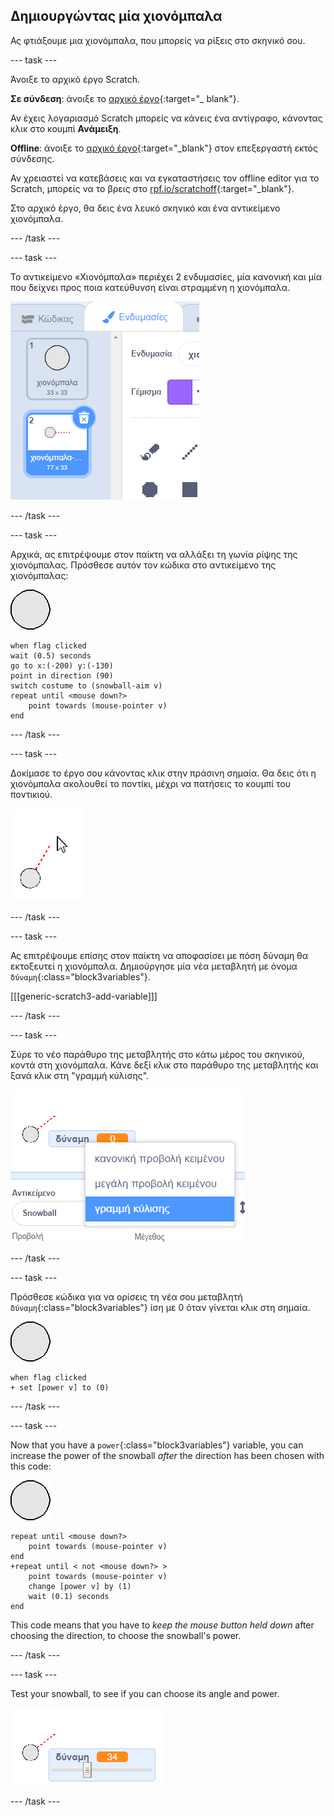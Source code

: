 ## Δημιουργώντας μία χιονόμπαλα

Ας φτιάξουμε μια χιονόμπαλα, που μπορείς να ρίξεις στο σκηνικό σου.

--- task ---

Άνοιξε το αρχικό έργο Scratch.

**Σε σύνδεση**: άνοιξε το [αρχικό έργο](http://rpf.io/snowball-fight-on){:target="_ blank"}.

Αν έχεις λογαριασμό Scratch μπορείς να κάνεις ένα αντίγραφο, κάνοντας κλικ στο κουμπί **Ανάμειξη**.

**Offline**: άνοιξε το [αρχικό έργο](http://rpf.io/p/en/snowball-fight-go){:target="_blank"} στον επεξεργαστή εκτός σύνδεσης.

Αν χρειαστεί να κατεβάσεις και να εγκαταστήσεις τον offline editor για το Scratch, μπορείς να το βρεις στο [rpf.io/scratchoff](http://rpf.io/scratchoff){:target="_blank"}.

Στο αρχικό έργο, θα δεις ένα λευκό σκηνικό και ένα αντικείμενο χιονόμπαλα.

--- /task ---

--- task ---

Το αντικείμενο «Χιονόμπαλα» περιέχει 2 ενδυμασίες, μία κανονική και μία που δείχνει προς ποια κατεύθυνση είναι στραμμένη η χιονόμπαλα.

![ενδυμασίες χιονόμπαλα](images/snow-costume.png)

--- /task ---

--- task ---

Αρχικά, ας επιτρέψουμε στον παίκτη να αλλάξει τη γωνία ρίψης της χιονόμπαλας. Πρόσθεσε αυτόν τον κώδικα στο αντικείμενο της χιονόμπαλας:

![αντικείμενο χιονόμπαλα](images/snowball-sprite.png)

```blocks3
when flag clicked
wait (0.5) seconds
go to x:(-200) y:(-130)
point in direction (90)
switch costume to (snowball-aim v)
repeat until <mouse down?>
    point towards (mouse-pointer v)
end
```

--- /task ---

--- task ---

Δοκίμασε το έργο σου κάνοντας κλικ στην πράσινη σημαία. Θα δεις ότι η χιονόμπαλα ακολουθεί το ποντίκι, μέχρι να πατήσεις το κουμπί του ποντικιού.

![αντικείμενο χιονόμπαλα-στόχος που δείχνει προς το ποντίκι](images/snow-mouse.png)

--- /task ---

--- task ---

Ας επιτρέψουμε επίσης στον παίκτη να αποφασίσει με πόση δύναμη θα εκτοξευτεί η χιονόμπαλα. Δημιούργησε μία νέα μεταβλητή με όνομα `δύναμη`{:class="block3variables"}.

[[[generic-scratch3-add-variable]]]

--- /task ---

--- task ---

Σύρε το νέο παράθυρο της μεταβλητής στο κάτω μέρος του σκηνικού, κοντά στη χιονόμπαλα. Κάνε δεξί κλικ στο παράθυρο της μεταβλητής και ξανά κλικ στη "γραμμή κύλισης".

![αλλαγή μεταβλητής στη γραμμή κύλισης](images/snow-slider.png)

--- /task ---

--- task ---

Πρόσθεσε κώδικα για να ορίσεις τη νέα σου μεταβλητή `δύναμη`{:class="block3variables"} ίση με 0 όταν γίνεται κλικ στη σημαία.

![αντικείμενο χιονόμπαλα](images/snowball-sprite.png)

```blocks3
when flag clicked
+ set [power v] to (0)
```

--- /task ---

--- task ---

Now that you have a `power`{:class="block3variables"} variable, you can increase the power of the snowball _after_ the direction has been chosen with this code:

![snowball sprite](images/snowball-sprite.png)

```blocks3
repeat until <mouse down?>
    point towards (mouse-pointer v)
end
+repeat until < not <mouse down?> >
    point towards (mouse-pointer v)
    change [power v] by (1)
    wait (0.1) seconds
end
```

This code means that you have to _keep the mouse button held down_ after choosing the direction, to choose the snowball's power.

--- /task ---

--- task ---

Test your snowball, to see if you can choose its angle and power.

![power variable at 35 next to snowball aim](images/snow-test.png)

--- /task ---
